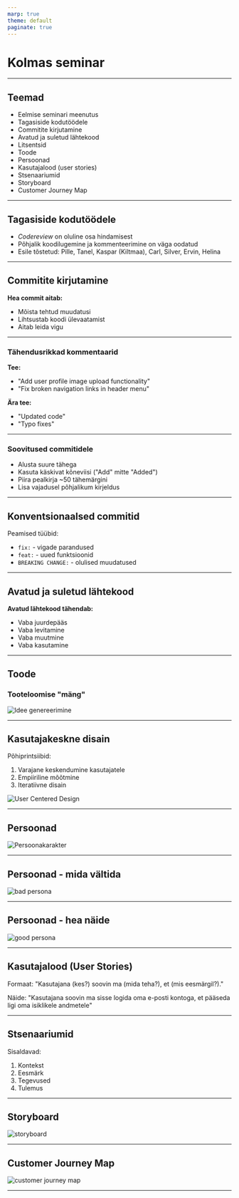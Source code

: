 ```yaml
---
marp: true
theme: default
paginate: true
---
```


# Kolmas seminar

---

## Teemad
- Eelmise seminari meenutus
- Tagasiside kodutöödele
- Commitite kirjutamine
- Avatud ja suletud lähtekood
- Litsentsid
- Toode
- Persoonad
- Kasutajalood (user stories)
- Stsenaariumid
- Storyboard
- Customer Journey Map

---

## Tagasiside kodutöödele

- *Codereview* on oluline osa hindamisest
- Põhjalik koodilugemine ja kommenteerimine on väga oodatud
- Esile tõstetud: Pille, Tanel, Kaspar (Kiltmaa), Carl, Silver, Ervin, Helina

---

## Commitite kirjutamine

**Hea commit aitab:**
- Mõista tehtud muudatusi
- Lihtsustab koodi ülevaatamist
- Aitab leida vigu

---

### Tähendusrikkad kommentaarid

**Tee:**
- "Add user profile image upload functionality"
- "Fix broken navigation links in header menu"

**Ära tee:**
- "Updated code"
- "Typo fixes"

---

### Soovitused commitidele

- Alusta suure tähega
- Kasuta käskivat kõneviisi ("Add" mitte "Added")
- Piira pealkirja ~50 tähemärgini
- Lisa vajadusel põhjalikum kirjeldus

---

## Konventsionaalsed commitid

Peamised tüübid:
- `fix:` - vigade parandused
- `feat:` - uued funktsioonid
- `BREAKING CHANGE:` - olulised muudatused

---

## Avatud ja suletud lähtekood

**Avatud lähtekood tähendab:**
- Vaba juurdepääs
- Vaba levitamine
- Vaba muutmine
- Vaba kasutamine

---

## Toode

### Tooteloomise "mäng"

![Idee genereerimine](ideegen.png)

---

## Kasutajakeskne disain

Põhiprintsiibid:
1. Varajane keskendumine kasutajatele
2. Empiiriline mõõtmine
3. Iteratiivne disain

![User Centered Design](ucd.jpg)

---

## Persoonad

![Persoonakarakter](persona.png)

---

## Persoonad - mida vältida

![bad persona](dontpersona.png)

---

## Persoonad - hea näide

![good persona](dopersona.png)

---

## Kasutajalood (User Stories)

Formaat:
"Kasutajana (kes?) soovin ma (mida teha?), et (mis eesmärgil?)."

Näide:
"Kasutajana soovin ma sisse logida oma e-posti kontoga, et pääseda ligi oma isiklikele andmetele"

---

## Stsenaariumid

Sisaldavad:
1. Kontekst
2. Eesmärk
3. Tegevused
4. Tulemus

---

## Storyboard

![storyboard](storyboard.png)

---

## Customer Journey Map

![customer journey map](journeymap.jpg)

---
